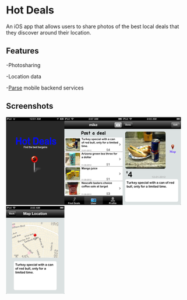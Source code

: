 


# Hot Deals
An iOS app that allows users to share photos of the best local deals that they
discover around their location. 


## Features
-Photosharing

-Location data

-[Parse](https://parse.com) mobile backend services


## Screenshots
![](https://github.com/mchen3/HotDeals/raw/master/profileImage/1a.png)![](https://github.com/mchen3/HotDeals/raw/master/profileImage/2a.png)![](https://github.com/mchen3/HotDeals/raw/master/profileImage/3a.png)![](https://github.com/mchen3/HotDeals/raw/master/profileImage/4a.png)



